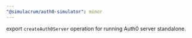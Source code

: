 ```yaml
---
"@simulacrum/auth0-simulator": minor
---
```

export `createAuth0Server` operation for running Auth0 server standalone.
